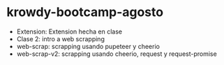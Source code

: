 # krowdy-bootcamp-agosto
- Extension: Extension hecha en clase
- Clase 2: intro a web scrapping
- web-scrap: scrapping usando pupeteer y cheerio
- web-scrap-v2: scrapping usando cheerio, request y request-promise
